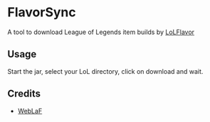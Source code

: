 # FlavorSync

A tool to download League of Legends item builds by [LoLFlavor](http://lolflavor.com/)

## Usage

Start the jar, select your LoL directory, click on download and wait.

## Credits

* [WebLaF](https://github.com/mgarin/weblaf)

